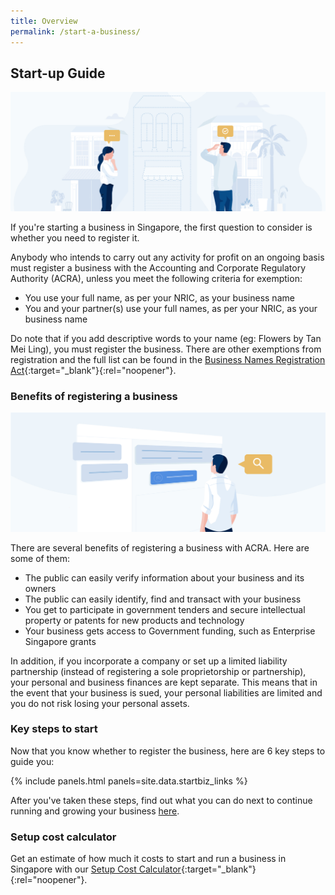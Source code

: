 ```yaml
---
title: Overview
permalink: /start-a-business/
---
```


## Start-up Guide

![Start Overview](/images/start/StartSJ_Overview_Main.jpg)

If you're starting a business in Singapore, the first question to consider is whether you need to register it.

Anybody who intends to carry out any activity for profit on an ongoing basis must register a business with the Accounting and Corporate Regulatory Authority (ACRA), unless you meet the following criteria for exemption:

- You use your full name, as per your NRIC, as your business name
- You and your partner(s) use your full names, as per your NRIC, as your business name

Do note that if you add descriptive words to your name (eg: Flowers by Tan Mei Ling), you must register the business. There are other exemptions from registration and the full list can be found in the [Business Names Registration Act](https://sso.agc.gov.sg/Act/BNRA2014?ProvIds=pr4-#pr4-){:target="\_blank"}{:rel="noopener"}.

### Benefits of registering a business

![Start Benefits](/images/start/StartSJ_Overview_RegisteringBenefits.jpg)

There are several benefits of registering a business with ACRA. Here are some of them:

- The public can easily verify information about your business and its owners
- The public can easily identify, find and transact with your business
- You get to participate in government tenders and secure intellectual property or patents for new products and technology
- Your business gets access to Government funding, such as Enterprise Singapore grants

In addition, if you incorporate a company or set up a limited liability partnership (instead of registering a sole proprietorship or partnership), your personal and business finances are kept separate. This means that in the event that your business is sued, your personal liabilities are limited and you do not risk losing your personal assets.

### Key steps to start

Now that you know whether to register the business, here are 6 key steps to guide you:

{% include panels.html panels=site.data.startbiz_links %}

After you've taken these steps, find out what you can do next to continue running and growing your business [here](/start-a-business/hire-employees/).

### Setup cost calculator

Get an estimate of how much it costs to start and run a business in Singapore with our [Setup Cost Calculator](https://www.edb.gov.sg/en/setting-up-in-singapore/setup-cost-calculator.html){:target="\_blank"}{:rel="noopener"}.
